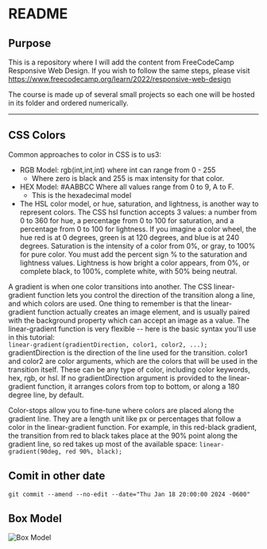 # README

## Purpose
This is a repository where I will add the content from FreeCodeCamp Responsive Web Design.
If you wish to follow the same steps, please visit https://www.freecodecamp.org/learn/2022/responsive-web-design

The course is made up of several small projects so each one will be hosted in its folder and ordered numerically.   

---

## CSS Colors

Common approaches to color in CSS is to us3:
- RGB Model: rgb(int,int,int) where int can range from 0 - 255
	- Where zero is black and 255 is max intensity for that color. 
- HEX Model: #AABBCC Where all values range from 0 to 9, A to F.
	- This is the hexadecimal model
- The HSL color model, or hue, saturation, and lightness, is another way to represent colors.
	The CSS hsl function accepts 3 values: a number from 0 to 360 for hue, a percentage from 0 to 100 for saturation, and a percentage from 0 to 100 for lightness.
	If you imagine a color wheel, the hue red is at 0 degrees, green is at 120 degrees, and blue is at 240 degrees.
	Saturation is the intensity of a color from 0%, or gray, to 100% for pure color. You must add the percent sign % to the saturation and lightness values.
	Lightness is how bright a color appears, from 0%, or complete black, to 100%, complete white, with 50% being neutral.
 
A gradient is when one color transitions into another. The CSS linear-gradient function lets you control the direction of the transition along a line, and which colors are used.
One thing to remember is that the linear-gradient function actually creates an image element, and is usually paired with the background property which can accept an image as a value.
The linear-gradient function is very flexible -- here is the basic syntax you'll use in this tutorial:    
`linear-gradient(gradientDirection, color1, color2, ...);`   gradientDirection is the direction of the line used for the transition. color1 and color2 are color arguments, which are the colors that will be used in the transition itself. These can be any type of color, including color keywords, hex, rgb, or hsl.
If no gradientDirection argument is provided to the linear-gradient function, it arranges colors from top to bottom, or along a 180 degree line, by default.

Color-stops allow you to fine-tune where colors are placed along the gradient line. They are a length unit like px or percentages that follow a color in the linear-gradient function.
For example, in this red-black gradient, the transition from red to black takes place at the 90% point along the gradient line, so red takes up most of the available space:
`linear-gradient(90deg, red 90%, black);`

## Comit in other date
`git commit --amend --no-edit --date="Thu Jan 18 20:00:00 2024 -0600"`

## Box Model    
![Box Model](https://cdn.freecodecamp.org/curriculum/css-box-model/diagram-3.png "Box Model")
